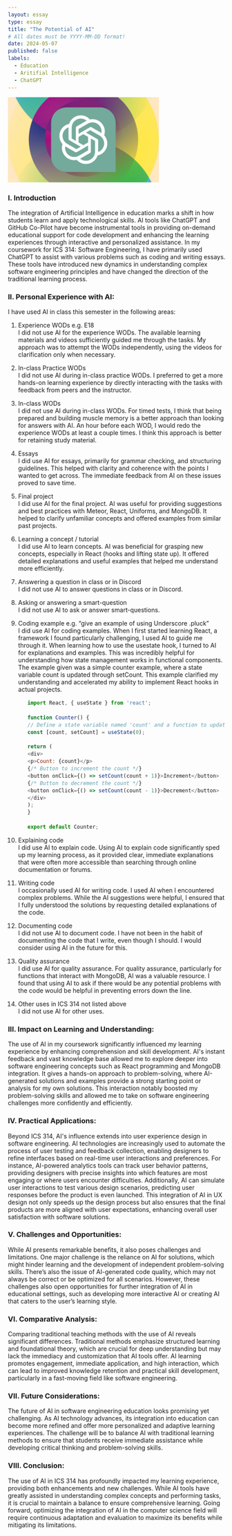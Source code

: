 ```yaml
---
layout: essay
type: essay
title: "The Potential of AI"
# All dates must be YYYY-MM-DD format!
date: 2024-05-07
published: false
labels:
  - Education
  - Aritifial Intelligence
  - ChatGPT
---
```


<img width="350" alt="" class="rounded float-start pe-4" src="../img/AI/chatgpt.jpg">

### I. Introduction
The integration of Artificial Intelligence in education marks a shift in how students learn and apply technological skills. AI tools like ChatGPT and GitHub Co-Pilot have become instrumental tools in providing on-demand educational support for code development and enhancing the learning experiences through interactive and personalized assistance. In my coursework for ICS 314: Software Engineering, I have primarily used ChatGPT to assist with various problems such as coding and writing essays. These tools have introduced new dynamics in understanding complex software engineering principles and have changed the direction of the traditional learning process.

### II. Personal Experience with AI:
I have used AI in class this semester in the following areas:

1. Experience WODs e.g. E18  
   I did not use AI for the experience WODs. The available learning materials and videos sufficiently guided me through the tasks. My approach was to attempt the WODs independently, using the videos for clarification only when necessary.

2. In-class Practice WODs  
   I did not use AI during in-class practice WODs. I preferred to get a more hands-on learning experience by directly interacting with the tasks with feedback from peers and the instructor.

3. In-class WODs  
   I did not use AI during in-class WODs. For timed tests, I think that being prepared and building muscle memory is a better approach than looking for answers with AI. An hour before each WOD, I would redo the experience WODs at least a couple times. I think this approach is better for retaining study material.

4. Essays  
   I did use AI for essays, primarily for grammar checking, and structuring guidelines. This helped with clarity and coherence with the points I wanted to get across. The immediate feedback from AI on these issues proved to save time.

5. Final project  
   I did use AI for the final project. AI was useful for providing suggestions and best practices with Meteor, React, Uniforms, and MongoDB. It helped to clarify unfamiliar concepts and offered examples from similar past projects.

6. Learning a concept / tutorial  
   I did use AI to learn concepts. AI was beneficial for grasping new concepts, especially in React (hooks and lifting state up). It offered detailed explanations and useful examples that helped me understand more efficiently.

7. Answering a question in class or in Discord  
   I did not use AI to answer questions in class or in Discord.

8. Asking or answering a smart-question  
   I did not use AI to ask or answer smart-questions.

9. Coding example e.g. “give an example of using Underscore .pluck”  
   I did use AI for coding examples. When I first started learning React, a framework I found particularly challenging, I used AI to guide me through it. When learning how to use the usestate hook, I turned to AI for explanations and examples. This was incredibly helpful for understanding how state management works in functional components. The example given was a simple counter example, where a state variable count is updated through setCount. This example clarified my understanding and accelerated my ability to implement React hooks in actual projects.

    ```javascript 
       import React, { useState } from 'react';

       function Counter() {
       // Define a state variable named 'count' and a function to update it named 'setCount'
       const [count, setCount] = useState(0);

       return (
       <div>
       <p>Count: {count}</p>
       {/* Button to increment the count */}
       <button onClick={() => setCount(count + 1)}>Increment</button>
       {/* Button to decrement the count */}
       <button onClick={() => setCount(count - 1)}>Decrement</button>
       </div>
       );
       }

       export default Counter;
   ```

10. Explaining code  
    I did use AI to explain code. Using AI to explain code significantly sped up my learning process, as it provided clear, immediate explanations that were often more accessible than searching through online documentation or forums.

11. Writing code  
    I occasionally used AI for writing code. I used AI when I encountered complex problems. While the AI suggestions were helpful, I ensured that I fully understood the solutions by requesting detailed explanations of the code.

12. Documenting code  
    I did not use AI to document code. I have not been in the habit of documenting the code that I write, even though I should. I would consider using AI in the future for this.

13. Quality assurance  
    I did use AI for quality assurance. For quality assurance, particularly for functions that interact with MongoDB, AI was a valuable resource. I found that using AI to ask if there would be any potential problems with the code would be helpful in preventing errors down the line.

14. Other uses in ICS 314 not listed above  
    I did not use AI for other uses.

### III. Impact on Learning and Understanding:
The use of AI in my coursework significantly influenced my learning experience by enhancing comprehension and skill development. AI's instant feedback and vast knowledge base allowed me to explore deeper into software engineering concepts such as React programming and MongoDB integration. It gives a hands-on approach to problem-solving, where AI-generated solutions and examples provide a strong starting point or analysis for my own solutions. This interaction notably boosted my problem-solving skills and allowed me to take on software engineering challenges more confidently and efficiently.

### IV. Practical Applications:
Beyond ICS 314, AI's influence extends into user experience design in software engineering. AI technologies are increasingly used to automate the process of user testing and feedback collection, enabling designers to refine interfaces based on real-time user interactions and preferences. For instance, AI-powered analytics tools can track user behavior patterns, providing designers with precise insights into which features are most engaging or where users encounter difficulties. Additionally, AI can simulate user interactions to test various design scenarios, predicting user responses before the product is even launched. This integration of AI in UX design not only speeds up the design process but also ensures that the final products are more aligned with user expectations, enhancing overall user satisfaction with software solutions.

### V. Challenges and Opportunities:
While AI presents remarkable benefits, it also poses challenges and limitations. One major challenge is the reliance on AI for solutions, which might hinder learning and the development of independent problem-solving skills. There’s also the issue of AI-generated code quality, which may not always be correct or be optimized for all scenarios. However, these challenges also open opportunities for further integration of AI in educational settings, such as developing more interactive AI or creating AI that caters to the user’s learning style.

### VI. Comparative Analysis:
Comparing traditional teaching methods with the use of AI reveals significant differences. Traditional methods emphasize structured learning and foundational theory, which are crucial for deep understanding but may lack the immediacy and customization that AI tools offer. AI learning promotes engagement, immediate application, and high interaction, which can lead to improved knowledge retention and practical skill development, particularly in a fast-moving field like software engineering.

### VII. Future Considerations:
The future of AI in software engineering education looks promising yet challenging. As AI technology advances, its integration into education can become more refined and offer more personalized and adaptive learning experiences. The challenge will be to balance AI with traditional learning methods to ensure that students receive immediate assistance while developing critical thinking and problem-solving skills.

### VIII. Conclusion:
The use of AI in ICS 314 has profoundly impacted my learning experience, providing both enhancements and new challenges. While AI tools have greatly assisted in understanding complex concepts and performing tasks, it is crucial to maintain a balance to ensure comprehensive learning. Going forward, optimizing the integration of AI in the computer science field will require continuous adaptation and evaluation to maximize its benefits while mitigating its limitations.
